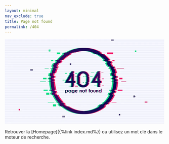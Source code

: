 ```yaml
---
layout: minimal
nav_exclude: true
title: Page not found
permalink: /404
---
```


<!-- # Page not found -->

<div align="center">
<img src="/assets/images/404.webp" alt="" loading="lazy"/>
</div>


<!-- Désolé mais la page recherchée n'est pas disponible. -->

Retrouver la [Homepage]({%link index.md%}) ou utilisez un mot clé dans le moteur de recherche.